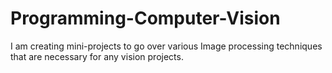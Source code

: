 # Programming-Computer-Vision
I am creating mini-projects to go over various Image processing techniques that are necessary for any vision projects. 
